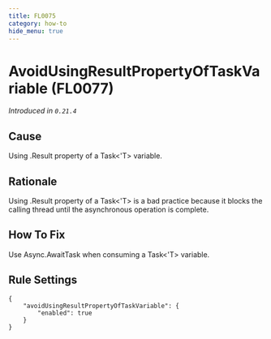 ```yaml
---
title: FL0075
category: how-to
hide_menu: true
---
```


# AvoidUsingResultPropertyOfTaskVariable (FL0077)

*Introduced in `0.21.4`*

## Cause

Using .Result property of a Task<'T> variable.

## Rationale

Using .Result property of a Task<'T> is a bad practice because it blocks the calling thread until the asynchronous operation is complete.

## How To Fix

Use Async.AwaitTask when consuming a Task<'T> variable.

## Rule Settings

    {
        "avoidUsingResultPropertyOfTaskVariable": {
            "enabled": true
        }
    }
